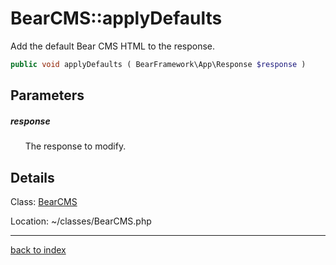 # BearCMS::applyDefaults

Add the default Bear CMS HTML to the response.

```php
public void applyDefaults ( BearFramework\App\Response $response )
```

## Parameters

##### response

&nbsp;&nbsp;&nbsp;&nbsp;&nbsp;&nbsp;The response to modify.

## Details

Class: [BearCMS](bearcms.class.md)

Location: ~/classes/BearCMS.php

---

[back to index](index.md)


